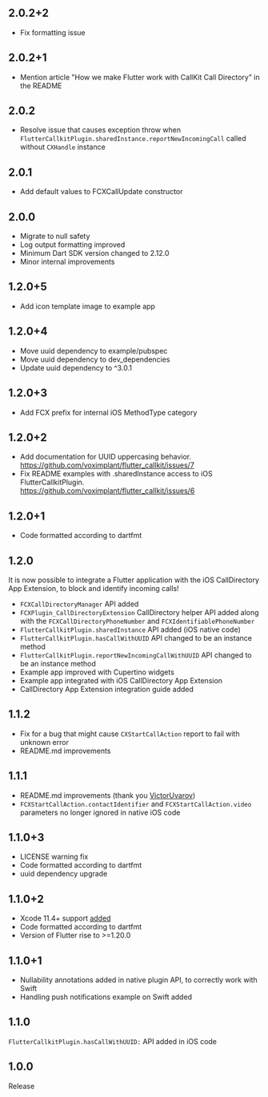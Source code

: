 ## 2.0.2+2
- Fix formatting issue

## 2.0.2+1
- Mention article "How we make Flutter work with CallKit Call Directory" in the README

## 2.0.2
- Resolve issue that causes exception throw when `FlutterCallkitPlugin.sharedInstance.reportNewIncomingCall`
  called without `CXHandle` instance

## 2.0.1
- Add default values to FCXCallUpdate constructor

## 2.0.0
- Migrate to null safety
- Log output formatting improved
- Minimum Dart SDK version changed to 2.12.0
- Minor internal improvements

## 1.2.0+5
- Add icon template image to example app

## 1.2.0+4
- Move uuid dependency to example/pubspec
- Move uuid dependency to dev_dependencies
- Update uuid dependency to ^3.0.1

## 1.2.0+3
- Add FCX prefix for internal iOS MethodType category

## 1.2.0+2
- Add documentation for UUID uppercasing behavior. https://github.com/voximplant/flutter_callkit/issues/7
- Fix README examples with .sharedInstance access to iOS FlutterCallkitPlugin. https://github.com/voximplant/flutter_callkit/issues/6

## 1.2.0+1
- Code formatted according to dartfmt

## 1.2.0
It is now possible to integrate a Flutter application with the iOS CallDirectory App Extension,
to block and identify incoming calls!
- `FCXCallDirectoryManager` API added
- `FCXPlugin_CallDirectoryExtension` CallDirectory helper API added along 
  with the `FCXCallDirectoryPhoneNumber` and `FCXIdentifiablePhoneNumber`
- `FlutterCallkitPlugin.sharedInstance` API added (iOS native code)
- `FlutterCallkitPlugin.hasCallWithUUID` API changed to be an instance method
- `FlutterCallkitPlugin.reportNewIncomingCallWithUUID` API changed to be an instance method
- Example app improved with Cupertino widgets
- Example app integrated with iOS CallDirectory App Extension
- CallDirectory App Extension integration guide added

## 1.1.2
- Fix for a bug that might cause `CXStartCallAction` report to fail with unknown error
- README.md improvements

## 1.1.1
- README.md improvements (thank you [VictorUvarov](https://github.com/voximplant/flutter_callkit/pull/5))
- `FCXStartCallAction.contactIdentifier` and `FCXStartCallAction.video` parameters no longer ignored in native iOS code

## 1.1.0+3
- LICENSE warning fix
- Code formatted according to dartfmt
- uuid dependency upgrade

## 1.1.0+2
- Xcode 11.4+ support [added](https://flutter.dev/docs/development/ios-project-migration)
- Code formatted according to dartfmt
- Version of Flutter rise to >=1.20.0

## 1.1.0+1
- Nullability annotations added in native plugin API, to correctly work with Swift
- Handling push notifications example on Swift added

## 1.1.0
`FlutterCallkitPlugin.hasCallWithUUID:` API added in iOS code

## 1.0.0
Release
